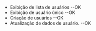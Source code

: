 
- Exibição de lista de usuários --OK
- Exibição de usuário único --OK
- Criação de usuários --OK
- Atualização de dados de usuário. --OK 
